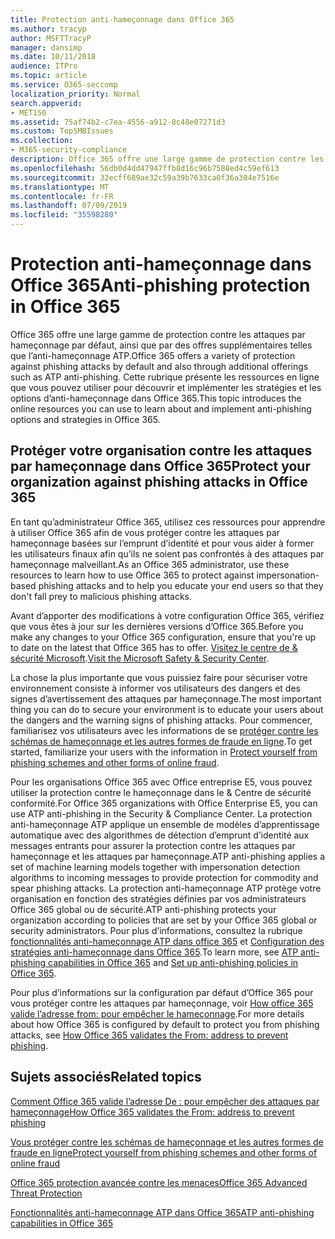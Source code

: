 ```yaml
---
title: Protection anti-hameçonnage dans Office 365
ms.author: tracyp
author: MSFTTracyP
manager: dansimp
ms.date: 10/11/2018
audience: ITPro
ms.topic: article
ms.service: O365-seccomp
localization_priority: Normal
search.appverid:
- MET150
ms.assetid: 75af74b2-c7ea-4556-a912-8c48e07271d3
ms.custom: TopSMBIssues
ms.collection:
- M365-security-compliance
description: Office 365 offre une large gamme de protection contre les attaques par hameçonnage par défaut, ainsi que par des offres supplémentaires telles que l’anti-hameçonnage ATP. Cette rubrique présente les ressources en ligne que vous pouvez utiliser pour découvrir et implémenter les stratégies et les options d’anti-hameçonnage dans Office 365.
ms.openlocfilehash: 56db0d4dd47947ffb8d16c96b7588ed4c59ef613
ms.sourcegitcommit: 32ecff689ae32c59a39b7633ca0f36a304e7516e
ms.translationtype: MT
ms.contentlocale: fr-FR
ms.lasthandoff: 07/09/2019
ms.locfileid: "35598280"
---
```

# <a name="anti-phishing-protection-in-office-365"></a><span data-ttu-id="ae929-104">Protection anti-hameçonnage dans Office 365</span><span class="sxs-lookup"><span data-stu-id="ae929-104">Anti-phishing protection in Office 365</span></span>

<span data-ttu-id="ae929-105">Office 365 offre une large gamme de protection contre les attaques par hameçonnage par défaut, ainsi que par des offres supplémentaires telles que l’anti-hameçonnage ATP.</span><span class="sxs-lookup"><span data-stu-id="ae929-105">Office 365 offers a variety of protection against phishing attacks by default and also through additional offerings such as ATP anti-phishing.</span></span> <span data-ttu-id="ae929-106">Cette rubrique présente les ressources en ligne que vous pouvez utiliser pour découvrir et implémenter les stratégies et les options d’anti-hameçonnage dans Office 365.</span><span class="sxs-lookup"><span data-stu-id="ae929-106">This topic introduces the online resources you can use to learn about and implement anti-phishing options and strategies in Office 365.</span></span>
  
## <a name="protect-your-organization-against-phishing-attacks-in-office-365"></a><span data-ttu-id="ae929-107">Protéger votre organisation contre les attaques par hameçonnage dans Office 365</span><span class="sxs-lookup"><span data-stu-id="ae929-107">Protect your organization against phishing attacks in Office 365</span></span>

<span data-ttu-id="ae929-108">En tant qu’administrateur Office 365, utilisez ces ressources pour apprendre à utiliser Office 365 afin de vous protéger contre les attaques par hameçonnage basées sur l’emprunt d’identité et pour vous aider à former les utilisateurs finaux afin qu’ils ne soient pas confrontés à des attaques par hameçonnage malveillant.</span><span class="sxs-lookup"><span data-stu-id="ae929-108">As an Office 365 administrator, use these resources to learn how to use Office 365 to protect against impersonation-based phishing attacks and to help you educate your end users so that they don't fall prey to malicious phishing attacks.</span></span>
  
<span data-ttu-id="ae929-109">Avant d’apporter des modifications à votre configuration Office 365, vérifiez que vous êtes à jour sur les dernières versions d’Office 365.</span><span class="sxs-lookup"><span data-stu-id="ae929-109">Before you make any changes to your Office 365 configuration, ensure that you're up to date on the latest that Office 365 has to offer.</span></span> <span data-ttu-id="ae929-110">[Visitez le centre de &amp; sécurité Microsoft](https://www.microsoft.com/security/default.aspx).</span><span class="sxs-lookup"><span data-stu-id="ae929-110">[Visit the Microsoft Safety &amp; Security Center](https://www.microsoft.com/security/default.aspx).</span></span>
  
<span data-ttu-id="ae929-111">La chose la plus importante que vous puissiez faire pour sécuriser votre environnement consiste à informer vos utilisateurs des dangers et des signes d’avertissement des attaques par hameçonnage.</span><span class="sxs-lookup"><span data-stu-id="ae929-111">The most important thing you can do to secure your environment is to educate your users about the dangers and the warning signs of phishing attacks.</span></span> <span data-ttu-id="ae929-112">Pour commencer, familiarisez vos utilisateurs avec les informations de se [protéger contre les schémas de hameçonnage et les autres formes de fraude en ligne](https://support.office.com/article/f84750b4-2f2c-46c3-89f6-e65f7f8c3546).</span><span class="sxs-lookup"><span data-stu-id="ae929-112">To get started, familiarize your users with the information in [Protect yourself from phishing schemes and other forms of online fraud](https://support.office.com/article/f84750b4-2f2c-46c3-89f6-e65f7f8c3546).</span></span>
  
<span data-ttu-id="ae929-113">Pour les organisations Office 365 avec Office entreprise E5, vous pouvez utiliser la protection contre le hameçonnage dans le &amp; Centre de sécurité conformité.</span><span class="sxs-lookup"><span data-stu-id="ae929-113">For Office 365 organizations with Office Enterprise E5, you can use ATP anti-phishing in the Security &amp; Compliance Center.</span></span> <span data-ttu-id="ae929-114">La protection anti-hameçonnage ATP applique un ensemble de modèles d’apprentissage automatique avec des algorithmes de détection d’emprunt d’identité aux messages entrants pour assurer la protection contre les attaques par hameçonnage et les attaques par hameçonnage.</span><span class="sxs-lookup"><span data-stu-id="ae929-114">ATP anti-phishing applies a set of machine learning models together with impersonation detection algorithms to incoming messages to provide protection for commodity and spear phishing attacks.</span></span> <span data-ttu-id="ae929-115">La protection anti-hameçonnage ATP protège votre organisation en fonction des stratégies définies par vos administrateurs Office 365 global ou de sécurité.</span><span class="sxs-lookup"><span data-stu-id="ae929-115">ATP anti-phishing protects your organization according to policies that are set by your Office 365 global or security administrators.</span></span> <span data-ttu-id="ae929-116">Pour plus d’informations, consultez la rubrique [fonctionnalités anti-hameçonnage ATP dans office 365](atp-anti-phishing.md) et [Configuration des stratégies anti-hameçonnage dans Office 365](set-up-anti-phishing-policies.md).</span><span class="sxs-lookup"><span data-stu-id="ae929-116">To learn more, see [ATP anti-phishing capabilities in Office 365](atp-anti-phishing.md) and [Set up anti-phishing policies in Office 365](set-up-anti-phishing-policies.md).</span></span>
  
<span data-ttu-id="ae929-117">Pour plus d’informations sur la configuration par défaut d’Office 365 pour vous protéger contre les attaques par hameçonnage, voir [How office 365 valide l’adresse from: pour empêcher le hameçonnage](how-office-365-validates-the-from-address.md).</span><span class="sxs-lookup"><span data-stu-id="ae929-117">For more details about how Office 365 is configured by default to protect you from phishing attacks, see [How Office 365 validates the From: address to prevent phishing](how-office-365-validates-the-from-address.md).</span></span>
  
## <a name="related-topics"></a><span data-ttu-id="ae929-118">Sujets associés</span><span class="sxs-lookup"><span data-stu-id="ae929-118">Related topics</span></span>

[<span data-ttu-id="ae929-119">Comment Office 365 valide l’adresse De : pour empêcher des attaques par hameçonnage</span><span class="sxs-lookup"><span data-stu-id="ae929-119">How Office 365 validates the From: address to prevent phishing</span></span>](how-office-365-validates-the-from-address.md)
  
[<span data-ttu-id="ae929-120">Vous protéger contre les schémas de hameçonnage et les autres formes de fraude en ligne</span><span class="sxs-lookup"><span data-stu-id="ae929-120">Protect yourself from phishing schemes and other forms of online fraud</span></span>](https://support.office.com/article/f84750b4-2f2c-46c3-89f6-e65f7f8c3546)
  
[<span data-ttu-id="ae929-121">Office 365 protection avancée contre les menaces</span><span class="sxs-lookup"><span data-stu-id="ae929-121">Office 365 Advanced Threat Protection</span></span>](office-365-atp.md)
  
[<span data-ttu-id="ae929-122">Fonctionnalités anti-hameçonnage ATP dans Office 365</span><span class="sxs-lookup"><span data-stu-id="ae929-122">ATP anti-phishing capabilities in Office 365</span></span>](atp-anti-phishing.md)
  

